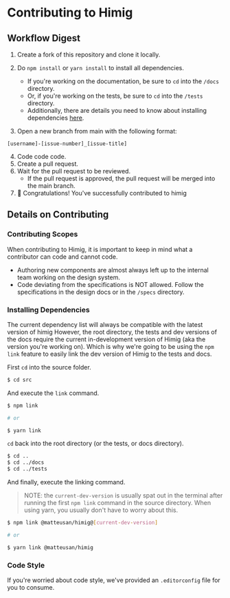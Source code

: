 # Contributing to Himig

## Workflow Digest
1. Create a fork of this repository and clone it locally.
2. Do `npm install` or `yarn install` to install all dependencies.
    - If you're working on the documentation, be sure to `cd` into the `/docs` directory.
    - Or, if you're working on the tests, be sure to `cd` into the `/tests` directory.
    - Additionally, there are details you need to know about installing dependencies [here](#installing-dependencies).

3. Open a new branch from main with the following format:

```text
[username]-[issue-number]_[issue-title]
```

4. Code code code.
5. Create a pull request.
6. Wait for the pull request to be reviewed.
    - If the pull request is approved, the pull request will be merged into the main branch.
7. 🎉 Congratulations! You've successfully contributed to himig

## Details on Contributing
### Contributing Scopes
When contributing to Himig, it is important to keep in mind what a contributor can code and cannot code.

- Authoring new components are almost always left up to the internal team working on the design system.
- Code deviating from the specifications is NOT allowed. Follow the specifications in the design docs or in the `/specs` directory.

### Installing Dependencies
The current dependency list will always be compatible with the latest version of himig However, the root directory, the tests and dev versions of the docs require the current in-development version of Himig (aka the version you're working on). Which is why we're going to be using the `npm link` feature to easily link the dev version of Himig to the tests and docs.

First `cd` into the source folder.
```sh
$ cd src
```

And execute the `link` command.
```sh
$ npm link

# or

$ yarn link
```

`cd` back into the root directory (or the tests, or docs directory).
```sh
$ cd ..
$ cd ../docs
$ cd ../tests
```

And finally, execute the linking command.
> NOTE: the `current-dev-version` is usually spat out in the terminal after running the first `npm link` command in the source directory. When using yarn, you usually don't have to worry about this.

```sh
$ npm link @matteusan/himig@[current-dev-version]

# or

$ yarn link @matteusan/himig
```

### Code Style
If you're worried about code style, we've provided an `.editorconfig` file for you to consume.
